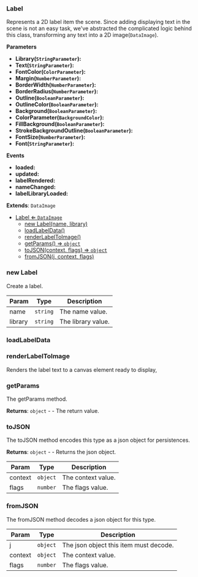 <a name="Label"></a>

### Label 
Represents a 2D label item the scene.
Since adding displaying text in the scene is not an easy task,
we've abstracted the complicated logic behind this class, transforming any text into a 2D image(`DataImage`).

**Parameters**
* **Library(`StringParameter`):**
* **Text(`StringParameter`):**
* **FontColor(`ColorParameter`):**
* **Margin(`NumberParameter`):**
* **BorderWidth(`NumberParameter`):**
* **BorderRadius(`NumberParameter`):**
* **Outline(`BooleanParameter`):**
* **OutlineColor(`BooleanParameter`):**
* **Background(`BooleanParameter`):**
* **ColorParameter(`BackgroundColor`):**
* **FillBackground(`BooleanParameter`):**
* **StrokeBackgroundOutline(`BooleanParameter`):**
* **FontSize(`NumberParameter`):**
* **Font(`StringParameter`):**

**Events**
* **loaded:**
* **updated:**
* **labelRendered:**
* **nameChanged:**
* **labelLibraryLoaded:**


**Extends**: <code>DataImage</code>  

* [Label ⇐ <code>DataImage</code>](#Label)
    * [new Label(name, library)](#new-Label)
    * [loadLabelData()](#loadLabelData)
    * [renderLabelToImage()](#renderLabelToImage)
    * [getParams() ⇒ <code>object</code>](#getParams)
    * [toJSON(context, flags) ⇒ <code>object</code>](#toJSON)
    * [fromJSON(j, context, flags)](#fromJSON)

<a name="new_Label_new"></a>

### new Label
Create a label.


| Param | Type | Description |
| --- | --- | --- |
| name | <code>string</code> | The name value. |
| library | <code>string</code> | The library value. |

<a name="Label+loadLabelData"></a>

### loadLabelData

<a name="Label+renderLabelToImage"></a>

### renderLabelToImage
Renders the label text to a canvas element ready to display,


<a name="Label+getParams"></a>

### getParams
The getParams method.


**Returns**: <code>object</code> - - The return value.  
<a name="Label+toJSON"></a>

### toJSON
The toJSON method encodes this type as a json object for persistences.


**Returns**: <code>object</code> - - Returns the json object.  

| Param | Type | Description |
| --- | --- | --- |
| context | <code>object</code> | The context value. |
| flags | <code>number</code> | The flags value. |

<a name="Label+fromJSON"></a>

### fromJSON
The fromJSON method decodes a json object for this type.



| Param | Type | Description |
| --- | --- | --- |
| j | <code>object</code> | The json object this item must decode. |
| context | <code>object</code> | The context value. |
| flags | <code>number</code> | The flags value. |

